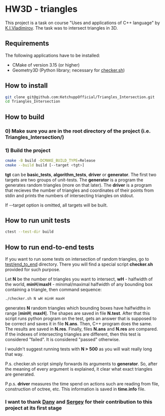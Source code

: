 # HW3D - triangles

This project is a task on course "Uses and applications of C++ language" by [K.I.Vladimirov](https://github.com/tilir). The task was to intersect triangles in 3D.

## Requirements

The following applications have to be installed:
- CMake of version 3.15 (or higher)
- Geometry3D (Python library; necessary for [checker.sh](/test/end_to_end/checker.sh))

## How to install
```bash
git clone git@github.com:KetchuppOfficial/Triangles_Intersection.git
cd Triangles_Intersection
```

## How to build

### 0) Make sure you are in the root directory of the project (i.e. Triangles_Intersection/)

### 1) Build the project
```bash
cmake -B build -DCMAKE_BUILD_TYPE=Release
cmake --build build [--target <tgt>]
```
**tgt** can be **basic_tests**, **algorithm_tests**, **driver** or **generator**. The first two targets
are two groups of unit-tests. The **generator** is a program the generates random triangles (more on that
later). The **driver** is a program that recieves the number of triangles and coordinates of their points
from stdin and prints the numbers of intersecting triangles on stdout.

If --target option is omitted, all targets will be built.

## How to run unit tests
```bash
ctest --test-dir build
```

## How to run end-to-end tests

If you want to run some tests on intersection of random triangles, go to [test/end_to_end](/test/end_to_end/) 
directory. There you will find a special script **checker.sh** provided for such purpose.

Let **N** be the number of triangles you want to intersect, **wH** - halfwidth of the world, **minH**/**maxH** - minimal/maximal halfwidth of any bounding box containing a triangle, then command sequence:
```bash
./checker.sh N wH minH maxH
```
generates **N** random triangles which bounding boxes have halfwidths in range [**minH**; **maxH**]. The shapes are saved in file **N.test**. After that this script
runs python program on the test, gets an answer that is supposed to be correct and saves it in file **N.ans**. Then, C++ program does the same. The results are saved in **N.res**. Finally, files **N.ans** and **N.res** are compared. If the indexes of intersecting triangles are
different, then this test is considered "failed". It is considered "passed" otherwise.

I wouldn't suggest running tests with **N > 500** as you will wait really long that way.

P.s. checker.sh script simply forwards its arguments to **generator**. So, after the meaning of every argument is explained, it clear what exact triangles are generated.

P.p.s. **driver** measures the time spend on actions such are reading from file, construction of octree, etc. This information is saved in **time.info** file.

### I want to thank [Dany](https://github.com/BileyHarryCopter) and [Sergey](https://github.com/LegendaryHog) for their contribution to this project at its first stage
